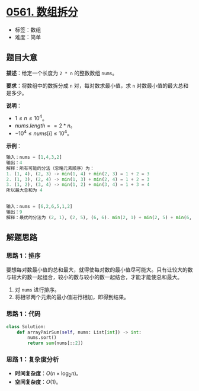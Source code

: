 # [0561. 数组拆分](https://leetcode.cn/problems/array-partition/)

- 标签：数组
- 难度：简单

## 题目大意

**描述**：给定一个长度为 `2 * n` 的整数数组 `nums`。

**要求**：将数组中的数拆分成 `n` 对，每对数求最小值，求 `n` 对数最小值的最大总和是多少。

**说明**：

- $1 \le n \le 10^4$。
- $nums.length == 2 * n$。
- $-10^4 \le nums[i] \le 10^4$。

**示例**：

```Python
输入：nums = [1,4,3,2]
输出：4
解释：所有可能的分法（忽略元素顺序）为：
1. (1, 4), (2, 3) -> min(1, 4) + min(2, 3) = 1 + 2 = 3
2. (1, 3), (2, 4) -> min(1, 3) + min(2, 4) = 1 + 2 = 3
3. (1, 2), (3, 4) -> min(1, 2) + min(3, 4) = 1 + 3 = 4
所以最大总和为 4
                                                                                                                                                                                                                   

输入：nums = [6,2,6,5,1,2]
输出：9
解释：最优的分法为 (2, 1), (2, 5), (6, 6). min(2, 1) + min(2, 5) + min(6, 6) = 1 + 2 + 6 = 9
```

## 解题思路

### 思路 1：排序

要想每对数最小值的总和最大，就得使每对数的最小值尽可能大。只有让较大的数与较大的数一起组合，较小的数与较小的数一起结合，才能才能使总和最大。

1. 对 `nums` 进行排序。
2. 将相邻两个元素的最小值进行相加，即得到结果。

### 思路 1：代码

```Python
class Solution:
    def arrayPairSum(self, nums: List[int]) -> int:
        nums.sort()
        return sum(nums[::2])
```

### 思路 1：复杂度分析

- **时间复杂度**：$O(n \times \log_2n)$。
- **空间复杂度**：$O(1)$。

